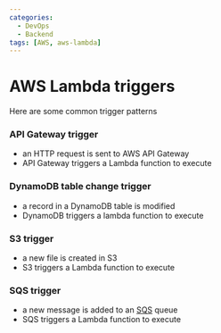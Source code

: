 ```yaml
---
categories:
  - DevOps
  - Backend
tags: [AWS, aws-lambda]
---
```


# AWS Lambda triggers

Here are some common trigger patterns

### API Gateway trigger

- an HTTP request is sent to AWS API Gateway
- API Gateway triggers a Lambda function to execute

### DynamoDB table change trigger

- a record in a DynamoDB table is modified
- DynamoDB triggers a lambda function to execute

### S3 trigger

- a new file is created in S3
- S3 triggers a Lambda function to execute

### SQS trigger

- a new message is added to an [SQS](/DevOps/AWS/AWS_Messaging_services.md#sqs)
  queue
- SQS triggers a Lambda function to execute
